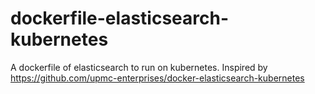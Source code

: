 # dockerfile-elasticsearch-kubernetes

A dockerfile of elasticsearch to run on kubernetes. Inspired by https://github.com/upmc-enterprises/docker-elasticsearch-kubernetes

